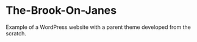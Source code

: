 # The-Brook-On-Janes
Example of a WordPress website with a parent theme developed from the scratch.
